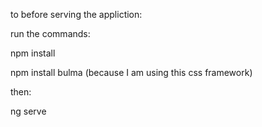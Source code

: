to before serving the appliction:

run the commands:

npm install

npm install bulma 
(because I am using this css framework)

then:

ng serve

